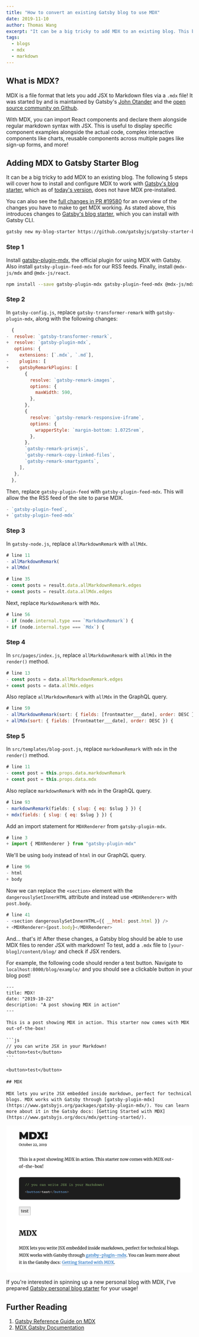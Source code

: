 ```yaml
---
title: "How to convert an existing Gatsby blog to use MDX"
date: 2019-11-10
author: Thomas Wang
excerpt: "It can be a big tricky to add MDX to an existing blog. This blog post covers how to install and configure MDX to Gatsby's blog starter"
tags:
  - blogs
  - mdx
  - markdown
---
```


## What is MDX?

MDX is a file format that lets you add JSX to Markdown files via a `.mdx` file! It was started by and is maintained by Gatsby's [John Otander](https://github.com/johno) and the [open source community on Github](https://github.com/mdx-js/mdx).

With MDX, you can import React components and declare them alongside regular markdown syntax with JSX. This is useful to display specific component examples alongside the actual code, complex interactive components like charts, reusable components across multiple pages like sign-up forms, and more!

## Adding MDX to Gatsby Starter Blog

It can be a big tricky to add MDX to an existing blog. The following 5 steps will cover how to install and configure MDX to work with [Gatsby's blog starter](https://github.com/gatsbyjs/gatsby-starter-blog/tree/master), which as of [today's version](https://github.com/gatsbyjs/gatsby-starter-blog/tree/8852c1e51651b902f19706ff2ca9f60dabc25709), does not have MDX pre-installed.

You can also see the [full changes in PR #19580](https://github.com/gatsbyjs/gatsby/pull/19580/files) for an overview of the changes you have to make to get MDX working. As stated above, this introduces changes to [Gatsby's blog starter](https://github.com/gatsbyjs/gatsby-starter-blog/tree/master), which you can install with Gatsby CLI.

```bash
gatsby new my-blog-starter https://github.com/gatsbyjs/gatsby-starter-blog
```

### Step 1

Install [gatsby-plugin-mdx](/packages/gatsby-plugin-mdx/), the official plugin for using MDX with Gatsby. Also install `gatsby-plugin-feed-mdx` for our RSS feeds. Finally, install `@mdx-js/mdx` and `@mdx-js/react`.

```bash
npm install --save gatsby-plugin-mdx gatsby-plugin-feed-mdx @mdx-js/mdx @mdx-js/react
```

### Step 2

In `gatsby-config.js`, replace `gatsby-transformer-remark` with `gatsby-plugin-mdx`, along with the following changes:

```diff:title=gatsby-config.js
  {
-  resolve: `gatsby-transformer-remark`,
+  resolve: `gatsby-plugin-mdx`,
   options: {
+    extensions: [`.mdx`, `.md`],
-    plugins: [
+    gatsbyRemarkPlugins: [
       {
         resolve: `gatsby-remark-images`,
         options: {
           maxWidth: 590,
         },
       },
       {
         resolve: `gatsby-remark-responsive-iframe`,
         options: {
           wrapperStyle: `margin-bottom: 1.0725rem`,
         },
       },
       `gatsby-remark-prismjs`,
       `gatsby-remark-copy-linked-files`,
       `gatsby-remark-smartypants`,
     ],
   },
  },
```

Then, replace `gatsby-plugin-feed` with `gatsby-plugin-feed-mdx`. This will allow the the RSS feed of the site to parse MDX.

```diff:title=gatsby-config.js
- `gatsby-plugin-feed`,
+ `gatsby-plugin-feed-mdx`
```

### Step 3

In `gatsby-node.js`, replace `allMarkdownRemark` with `allMdx`.

```diff:title=gatsby-node.js
# line 11
- allMarkdownRemark(
+ allMdx(
```

```diff:title=gatsby-node.js
# line 35
- const posts = result.data.allMarkdownRemark.edges
+ const posts = result.data.allMdx.edges
```

Next, replace `MarkdownRemark` with `Mdx`.

```diff:title=gatsby-node.js
# line 56
- if (node.internal.type === `MarkdownRemark`) {
+ if (node.internal.type === `Mdx`) {
```

### Step 4

In `src/pages/index.js`, replace `allMarkdownRemark` with `allMdx` in the `render()` method.

```diff:title=src/pages/index.js
# line 13
- const posts = data.allMarkdownRemark.edges
+ const posts = data.allMdx.edges
```

Also replace `allMarkdownRemark` with `allMdx` in the GraphQL query.

```diff:title=src/pages/index.js
# line 59
- allMarkdownRemark(sort: { fields: [frontmatter___date], order: DESC }) {
+ allMdx(sort: { fields: [frontmatter___date], order: DESC }) {
```

### Step 5

In `src/templates/blog-post.js`, replace `markdownRemark` with `mdx` in the `render()` method.

```diff:title=src/templates/blog-post.js
# line 11
- const post = this.props.data.markdownRemark
+ const post = this.props.data.mdx
```

Also replace `markdownRemark` with `mdx` in the GraphQL query.

```diff:title=src/templates/blog-post.js
# line 93
- markdownRemark(fields: { slug: { eq: $slug } }) {
+ mdx(fields: { slug: { eq: $slug } }) {
```

Add an import statement for `MDXRenderer` from `gatsby-plugin-mdx`.

```diff:title=src/templates/blog-post.js
# line 3
+ import { MDXRenderer } from "gatsby-plugin-mdx"
```

We'll be using `body` instead of `html` in our GraphQL query.

```diff:title=src/templates/blog-post.js
# line 96
- html
+ body
```

Now we can replace the `<section>` element with the `dangerouslySetInnerHTML` attribute and instead use `<MDXRenderer>` with `post.body`.

```diff:title=src/templates/blog-post.js
# line 41
- <section dangerouslySetInnerHTML={{ __html: post.html }} />
+ <MDXRenderer>{post.body}</MDXRenderer>
```

And... that's it! After these changes, a Gatsby blog should be able to use MDX files to render JSX with markdown! To test, add a `.mdx` file to `[your-blog]/content/blog/` and check if JSX renders. 

For example, the following code should render a test button. Navigate to `localhost:8000/blog/example/` and you should see a clickable button in your blog post!

````mdx:title=content/blog/example.mdx
---
title: MDX!
date: "2019-10-22"
description: "A post showing MDX in action"
---

This is a post showing MDX in action. This starter now comes with MDX out-of-the-box!

```js
// you can write JSX in your Markdown!
<button>test</button>
```

<button>test</button>

## MDX

MDX lets you write JSX embedded inside markdown, perfect for technical blogs. MDX works with Gatsby through [gatsby-plugin-mdx](https://www.gatsbyjs.org/packages/gatsby-plugin-mdx/). You can learn more about it in the Gatsby docs: [Getting Started with MDX](https://www.gatsbyjs.org/docs/mdx/getting-started/).
````

![example post mdx](./screenshot.png)

If you're interested in spinning up a new personal blog with MDX, I've prepared [Gatsby personal blog starter](https://github.com/thomaswangio/gatsby-personal-starter-blog) for your usage!

## Further Reading

1. [Gatsby Reference Guide on MDX](/docs/mdx/)
2. [MDX Gatsby Documentation](https://mdxjs.com/getting-started/gatsby)
